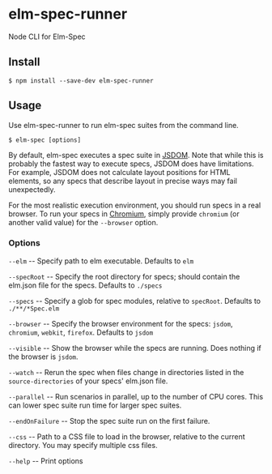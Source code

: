 elm-spec-runner
===============

Node CLI for Elm-Spec

## Install

```
$ npm install --save-dev elm-spec-runner
```

## Usage

Use elm-spec-runner to run elm-spec suites from the command line.

```
$ elm-spec [options]
```

By default, elm-spec executes a spec suite in [JSDOM](https://github.com/jsdom/jsdom).
Note that while this is probably the fastest way to execute specs,
JSDOM does have limitations. For example, JSDOM does not calculate layout positions for HTML elements,
so any specs that describe layout in precise ways may fail unexpectedly.

For the most realistic execution environment, you should run specs in a real browser. To run your
specs in [Chromium](https://www.chromium.org/Home), simply provide `chromium` (or another valid
value) for the `--browser` option.

### Options

`--elm` -- Specify path to elm executable. Defaults to `elm`

`--specRoot` -- Specify the root directory for specs; should contain the elm.json file for the specs. Defaults to `./specs`

`--specs` -- Specify a glob for spec modules, relative to `specRoot`. Defaults to `./**/*Spec.elm`

`--browser` -- Specify the browser environment for the specs: `jsdom`, `chromium`, `webkit`, `firefox`. Defaults to `jsdom`

`--visible` -- Show the browser while the specs are running. Does nothing if the browser is `jsdom`.

`--watch` -- Rerun the spec when files change in directories listed in the `source-directories` of your specs' elm.json file.

`--parallel` -- Run scenarios in parallel, up to the number of CPU cores. This can lower spec suite
run time for larger spec suites.

`--endOnFailure` -- Stop the spec suite run on the first failure.

`--css` -- Path to a CSS file to load in the browser, relative to the current directory. You may specify multiple css files.

`--help` -- Print options